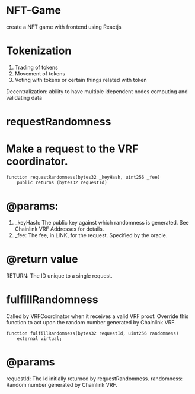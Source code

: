 # NFT-Game
create a NFT game  with frontend using Reactjs

# Tokenization

1. Trading of tokens
2. Movement of tokens
3. Voting with tokens or certain things related with token

Decentralization: ability to have multiple idependent nodes computing and validating data


# requestRandomness
# Make a request to the VRF coordinator.
```shell
function requestRandomness(bytes32 _keyHash, uint256 _fee)
    public returns (bytes32 requestId)
```
# @params:

1. _keyHash: The public key against which randomness is generated. See Chainlink VRF Addresses for details.
2. _fee: The fee, in LINK, for the request. Specified by the oracle.

# @return value
RETURN: The ID unique to a single request.

# fulfillRandomness

Called by VRFCoordinator when it receives a valid VRF proof. Override this function to act upon the random number generated by Chainlink VRF.
```shell
function fulfillRandomness(bytes32 requestId, uint256 randomness)
    external virtual;
```
# @params
requestId: The Id initially returned by requestRandomness.
randomness: Random number generated by Chainlink VRF.


